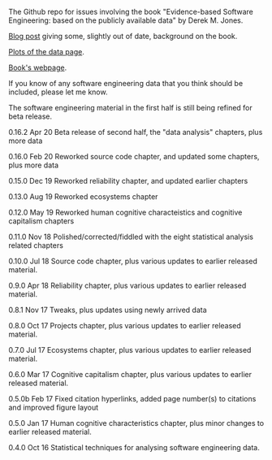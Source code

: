 
The Github repo for issues involving the book "Evidence-based Software Engineering: based on the publicly available data" by Derek M. Jones.

[Blog post](http://shape-of-code.coding-guidelines.com/2012/06/22/background-to-my-book-project-empirical-software-engineering-with-r/) giving some, slightly out of date, background on the book.

[Plots of the data page](http://www.knosof.co.uk/ESEUR/figures/index.html).

[Book's webpage](http://www.knosof.co.uk/ESEUR/index.html).

If you know of any software engineering data that you think should be included, please let me know.


The software engineering material in the first half is still being refined for beta release.

0.16.2 Apr 20 Beta release of second half, the "data analysis" chapters, plus more data

0.16.0 Feb 20 Reworked source code chapter, and updated some chapters, plus more data

0.15.0 Dec 19 Reworked reliability chapter, and updated earlier chapters

0.13.0 Aug 19 Reworked ecosystems chapter

0.12.0 May 19 Reworked human cognitive characteistics and cognitive capitalism chapters

0.11.0 Nov 18 Polished/corrected/fiddled with the eight statistical analysis related chapters

0.10.0 Jul 18 Source code chapter, plus various updates to earlier released material.

0.9.0  Apr 18 Reliability chapter, plus various updates to earlier released material.

0.8.1  Nov 17 Tweaks, plus updates using newly arrived data

0.8.0  Oct 17 Projects chapter, plus various updates to earlier released material.

0.7.0  Jul 17 Ecosystems chapter, plus various updates to earlier released material.

0.6.0  Mar 17 Cognitive capitalism chapter, plus various updates to earlier released material.

0.5.0b Feb 17 Fixed citation hyperlinks, added page number(s) to citations and improved figure layout

0.5.0  Jan 17 Human cognitive characteristics chapter, plus minor changes to earlier released material.

0.4.0  Oct 16 Statistical techniques for analysing software engineering data.

